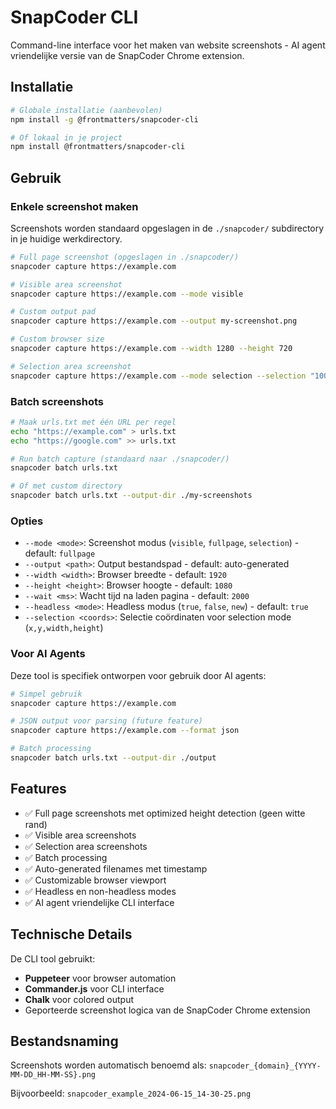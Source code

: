 # SnapCoder CLI

Command-line interface voor het maken van website screenshots - AI agent vriendelijke versie van de SnapCoder Chrome extension.

## Installatie

```bash
# Globale installatie (aanbevolen)
npm install -g @frontmatters/snapcoder-cli

# Of lokaal in je project
npm install @frontmatters/snapcoder-cli
```

## Gebruik

### Enkele screenshot maken

Screenshots worden standaard opgeslagen in de `./snapcoder/` subdirectory in je huidige werkdirectory.

```bash
# Full page screenshot (opgeslagen in ./snapcoder/)
snapcoder capture https://example.com

# Visible area screenshot
snapcoder capture https://example.com --mode visible

# Custom output pad
snapcoder capture https://example.com --output my-screenshot.png

# Custom browser size
snapcoder capture https://example.com --width 1280 --height 720

# Selection area screenshot
snapcoder capture https://example.com --mode selection --selection "100,100,800,600"
```

### Batch screenshots

```bash
# Maak urls.txt met één URL per regel
echo "https://example.com" > urls.txt
echo "https://google.com" >> urls.txt

# Run batch capture (standaard naar ./snapcoder/)
snapcoder batch urls.txt

# Of met custom directory
snapcoder batch urls.txt --output-dir ./my-screenshots
```

### Opties

- `--mode <mode>`: Screenshot modus (`visible`, `fullpage`, `selection`) - default: `fullpage`
- `--output <path>`: Output bestandspad - default: auto-generated
- `--width <width>`: Browser breedte - default: `1920`
- `--height <height>`: Browser hoogte - default: `1080`
- `--wait <ms>`: Wacht tijd na laden pagina - default: `2000`
- `--headless <mode>`: Headless modus (`true`, `false`, `new`) - default: `true`
- `--selection <coords>`: Selectie coördinaten voor selection mode (`x,y,width,height`)

### Voor AI Agents

Deze tool is specifiek ontworpen voor gebruik door AI agents:

```bash
# Simpel gebruik
snapcoder capture https://example.com

# JSON output voor parsing (future feature)
snapcoder capture https://example.com --format json

# Batch processing
snapcoder batch urls.txt --output-dir ./output
```

## Features

- ✅ Full page screenshots met optimized height detection (geen witte rand)
- ✅ Visible area screenshots  
- ✅ Selection area screenshots
- ✅ Batch processing
- ✅ Auto-generated filenames met timestamp
- ✅ Customizable browser viewport
- ✅ Headless en non-headless modes
- ✅ AI agent vriendelijke CLI interface

## Technische Details

De CLI tool gebruikt:
- **Puppeteer** voor browser automation
- **Commander.js** voor CLI interface
- **Chalk** voor colored output
- Geporteerde screenshot logica van de SnapCoder Chrome extension

## Bestandsnaming

Screenshots worden automatisch benoemd als:
`snapcoder_{domain}_{YYYY-MM-DD_HH-MM-SS}.png`

Bijvoorbeeld: `snapcoder_example_2024-06-15_14-30-25.png`